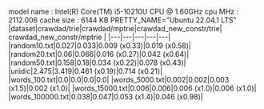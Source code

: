 model name	: Intel(R) Core(TM) i5-10210U CPU @ 1.60GHz
cpu MHz		: 2112.006
cache size	: 6144 KB
PRETTY_NAME="Ubuntu 22.04.1 LTS"
|dataset|crawdad/trie|crawdad/mptrie|crawdad_new_constr/trie| crawdad_new_constr/mptrie |
|---|---|---|---|---|
|random10.txt|0.027|0.033|0.009 (x0.33)|0.019 (x0.58)|
|random20.txt|0.06|0.066|0.016 (x0.27)|0.042 (x0.64)|
|random50.txt|0.158|0.18|0.034 (x0.22)|0.078 (x0.43)|
|unidic|2.475|3.419|0.461 (x0.19)|0.714 (x0.21)|
|words_100.txt|0.0|0.0|0.0|0.0|
|words_5000.txt|0.002|0.002|0.003 (x1.5)|0.002 (x1.0)|
|words_15000.txt|0.006|0.006|0.006 (x1.0)|0.006 (x1.0)|
|words_100000.txt|0.038|0.047|0.053 (x1.4)|0.046 (x0.98)|

